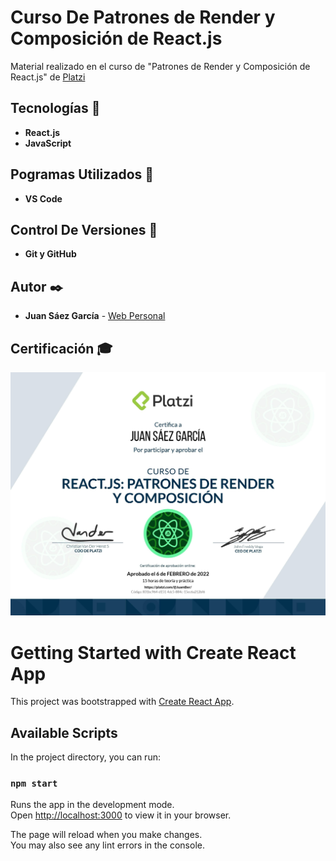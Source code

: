 # Curso De Patrones de Render y Composición de React.js

Material realizado en el curso de "Patrones de Render y Composición de React.js" de [Platzi](https://platzi.com/p/JuamBer/curso/2457-react-patrones-render/diploma/detalle/)

## Tecnologías 🚀

* **React.js**  
* **JavaScript**  

## Pogramas Utilizados 📌

* **VS Code**

## Control De Versiones 📌

* **Git y GitHub**

## Autor ✒️

* **Juan Sáez García** -  [Web Personal](https://juamber.com)

## Certificación 🎓

![Certificación](https://github.com/JuamBer/Platzi-CursoPatronesRenderComposicionReact/blob/master/img-licencia/diploma-react-patrones-render.jpg?raw=true)

# Getting Started with Create React App

This project was bootstrapped with [Create React App](https://github.com/facebook/create-react-app).

## Available Scripts

In the project directory, you can run:

### `npm start`

Runs the app in the development mode.\
Open [http://localhost:3000](http://localhost:3000) to view it in your browser.

The page will reload when you make changes.\
You may also see any lint errors in the console.
